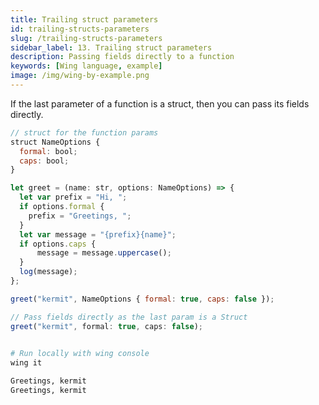 ```yaml
---
title: Trailing struct parameters
id: trailing-structs-parameters
slug: /trailing-structs-parameters
sidebar_label: 13. Trailing struct parameters
description: Passing fields directly to a function
keywords: [Wing language, example]
image: /img/wing-by-example.png
---
```


If the last parameter of a function is a struct, then you can pass its fields directly.

```js playground example title="main.w"
// struct for the function params
struct NameOptions {
  formal: bool;
  caps: bool;
}

let greet = (name: str, options: NameOptions) => {
  let var prefix = "Hi, ";
  if options.formal {
    prefix = "Greetings, ";
  }
  let var message = "{prefix}{name}";
  if options.caps {
      message = message.uppercase();
  }
  log(message);
};

greet("kermit", NameOptions { formal: true, caps: false });

// Pass fields directly as the last param is a Struct
greet("kermit", formal: true, caps: false);    
  
```

```bash title="Wing console output"
# Run locally with wing console
wing it

Greetings, kermit
Greetings, kermit
```
